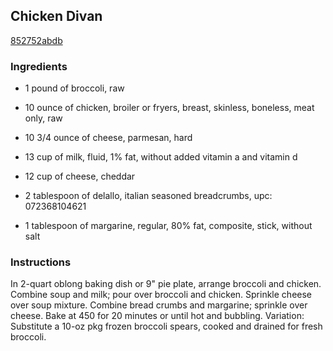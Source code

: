 ## Chicken Divan

[852752abdb](http://www.food.com/recipe/chicken-divan-407179)

### Ingredients

 - 1 pound of broccoli, raw

 - 10 ounce of chicken, broiler or fryers, breast, skinless, boneless, meat only, raw

 - 10 3/4 ounce of cheese, parmesan, hard

 - 13 cup of milk, fluid, 1% fat, without added vitamin a and vitamin d

 - 12 cup of cheese, cheddar

 - 2 tablespoon of delallo, italian seasoned breadcrumbs, upc: 072368104621

 - 1 tablespoon of margarine, regular, 80% fat, composite, stick, without salt

### Instructions

In 2-quart oblong baking dish or 9" pie plate, arrange broccoli and chicken. Combine soup and milk; pour over broccoli and chicken. Sprinkle cheese over soup mixture. Combine bread crumbs and margarine; sprinkle over cheese. Bake at 450 for 20 minutes or until hot and bubbling. Variation: Substitute a 10-oz pkg frozen broccoli spears, cooked and drained for fresh broccoli.